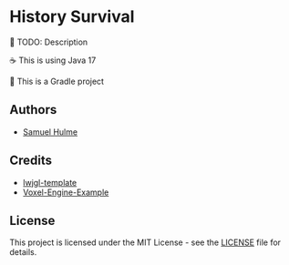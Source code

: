 # History Survival

🌟 TODO: Description

☕ This is using Java 17

🐘 This is a Gradle project

## Authors

* [Samuel Hulme](https://github.com/ajh123)

## Credits

* [lwjgl-template](https://github.com/sarah-lacerda/lwjgl-template)
* [Voxel-Engine-Example](https://github.com/knaxel/Voxel-Engine-Example)

## License

This project is licensed under the MIT License - see the [LICENSE](./LICENSE) file for details.
